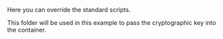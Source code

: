 Here you can override the standard scripts.

This folder will be used in this example to pass the cryptographic key into the container.